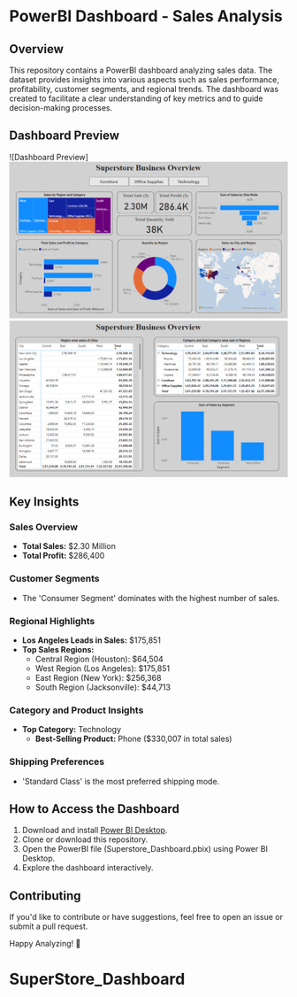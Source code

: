 # PowerBI Dashboard - Sales Analysis

## Overview

This repository contains a PowerBI dashboard analyzing sales data. The dataset provides insights into various aspects such as sales performance, profitability, customer segments, and regional trends. The dashboard was created to facilitate a clear understanding of key metrics and to guide decision-making processes.

## Dashboard Preview

![Dashboard Preview]
<img src="dashboard/DB1.PNG"/>
<img src="dashboard/DB2.PNG"/>

## Key Insights

### Sales Overview

- **Total Sales:** $2.30 Million
- **Total Profit:** $286,400

### Customer Segments

- The 'Consumer Segment' dominates with the highest number of sales.

### Regional Highlights

- **Los Angeles Leads in Sales:** $175,851
- **Top Sales Regions:**
  - Central Region (Houston): $64,504
  - West Region (Los Angeles): $175,851
  - East Region (New York): $256,368
  - South Region (Jacksonville): $44,713

### Category and Product Insights

- **Top Category:** Technology
  - **Best-Selling Product:** Phone ($330,007 in total sales)

### Shipping Preferences

- 'Standard Class' is the most preferred shipping mode.

## How to Access the Dashboard

1. Download and install [Power BI Desktop](https://powerbi.microsoft.com/desktop/).
2. Clone or download this repository.
3. Open the PowerBI file (Superstore_Dashboard.pbix) using Power BI Desktop.
4. Explore the dashboard interactively.

## Contributing

If you'd like to contribute or have suggestions, feel free to open an issue or submit a pull request.


Happy Analyzing! 🚀



# SuperStore_Dashboard

